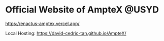# Official Website of AmpteX @USYD
https://enactus-amptex.vercel.app/




Local Hosting: https://david-cedric-tan.github.io/AmpteX/
